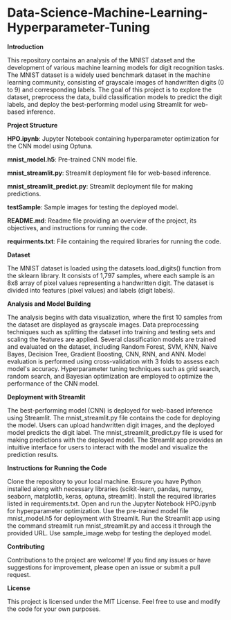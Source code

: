 # Data-Science-Machine-Learning-Hyperparameter-Tuning

**Introduction**

This repository contains an analysis of the MNIST dataset and the development of various machine learning models for digit recognition tasks. The MNIST dataset is a widely used benchmark dataset in the machine learning community, consisting of grayscale images of handwritten digits (0 to 9) and corresponding labels. The goal of this project is to explore the dataset, preprocess the data, build classification models to predict the digit labels, and deploy the best-performing model using Streamlit for web-based inference.


**Project Structure**

**HPO.ipynb**: Jupyter Notebook containing hyperparameter optimization for the CNN model using Optuna. 

**mnist_model.h5**: Pre-trained CNN model file. 

**mnist_streamlit.py**: Streamlit deployment file for web-based inference. 

**mnist_streamlit_predict.py**: Streamlit deployment file for making predictions. 

**testSample**: Sample images for testing the deployed model. 

**README.md**: Readme file providing an overview of the project, its objectives, and instructions for running the code. 

**requirments.txt**: File containing the required libraries for running the code. 


**Dataset**

The MNIST dataset is loaded using the datasets.load_digits() function from the sklearn library.
It consists of 1,797 samples, where each sample is an 8x8 array of pixel values representing a handwritten digit.
The dataset is divided into features (pixel values) and labels (digit labels).


**Analysis and Model Building**

The analysis begins with data visualization, where the first 10 samples from the dataset are displayed as grayscale images.
Data preprocessing techniques such as splitting the dataset into training and testing sets and scaling the features are applied.
Several classification models are trained and evaluated on the dataset, including Random Forest, SVM, KNN, Naive Bayes, Decision Tree, Gradient Boosting, CNN, RNN, and ANN.
Model evaluation is performed using cross-validation with 3 folds to assess each model's accuracy.
Hyperparameter tuning techniques such as grid search, random search, and Bayesian optimization are employed to optimize the performance of the CNN model.


**Deployment with Streamlit**

The best-performing model (CNN) is deployed for web-based inference using Streamlit.
The mnist_streamlit.py file contains the code for deploying the model.
Users can upload handwritten digit images, and the deployed model predicts the digit label.
The mnist_streamlit_predict.py file is used for making predictions with the deployed model.
The Streamlit app provides an intuitive interface for users to interact with the model and visualize the prediction results.


**Instructions for Running the Code**

Clone the repository to your local machine.
Ensure you have Python installed along with necessary libraries (scikit-learn, pandas, numpy, seaborn, matplotlib, keras, optuna, streamlit).
Install the required libraries listed in requirements.txt.
Open and run the Jupyter Notebook HPO.ipynb for hyperparameter optimization.
Use the pre-trained model file mnist_model.h5 for deployment with Streamlit.
Run the Streamlit app using the command streamlit run mnist_streamlit.py and access it through the provided URL.
Use sample_image.webp for testing the deployed model.


**Contributing**

Contributions to the project are welcome! If you find any issues or have suggestions for improvement, please open an issue or submit a pull request.


**License**

This project is licensed under the MIT License. Feel free to use and modify the code for your own purposes.
